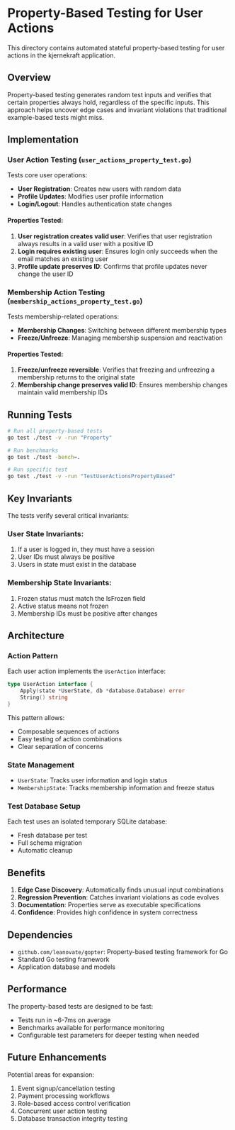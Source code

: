 # Property-Based Testing for User Actions

This directory contains automated stateful property-based testing for user actions in the kjernekraft application.

## Overview

Property-based testing generates random test inputs and verifies that certain properties always hold, regardless of the specific inputs. This approach helps uncover edge cases and invariant violations that traditional example-based tests might miss.

## Implementation

### User Action Testing (`user_actions_property_test.go`)

Tests core user operations:
- **User Registration**: Creates new users with random data
- **Profile Updates**: Modifies user profile information
- **Login/Logout**: Handles authentication state changes

#### Properties Tested:
1. **User registration creates valid user**: Verifies that user registration always results in a valid user with a positive ID
2. **Login requires existing user**: Ensures login only succeeds when the email matches an existing user
3. **Profile update preserves ID**: Confirms that profile updates never change the user ID

### Membership Action Testing (`membership_actions_property_test.go`)

Tests membership-related operations:
- **Membership Changes**: Switching between different membership types
- **Freeze/Unfreeze**: Managing membership suspension and reactivation

#### Properties Tested:
1. **Freeze/unfreeze reversible**: Verifies that freezing and unfreezing a membership returns to the original state
2. **Membership change preserves valid ID**: Ensures membership changes maintain valid membership IDs

## Running Tests

```bash
# Run all property-based tests
go test ./test -v -run "Property"

# Run benchmarks
go test ./test -bench=.

# Run specific test
go test ./test -v -run "TestUserActionsPropertyBased"
```

## Key Invariants

The tests verify several critical invariants:

### User State Invariants:
1. If a user is logged in, they must have a session
2. User IDs must always be positive
3. Users in state must exist in the database

### Membership State Invariants:
1. Frozen status must match the IsFrozen field
2. Active status means not frozen
3. Membership IDs must be positive after changes

## Architecture

### Action Pattern
Each user action implements the `UserAction` interface:
```go
type UserAction interface {
    Apply(state *UserState, db *database.Database) error
    String() string
}
```

This pattern allows:
- Composable sequences of actions
- Easy testing of action combinations
- Clear separation of concerns

### State Management
- `UserState`: Tracks user information and login status
- `MembershipState`: Tracks membership information and freeze status

### Test Database Setup
Each test uses an isolated temporary SQLite database:
- Fresh database per test
- Full schema migration
- Automatic cleanup

## Benefits

1. **Edge Case Discovery**: Automatically finds unusual input combinations
2. **Regression Prevention**: Catches invariant violations as code evolves
3. **Documentation**: Properties serve as executable specifications
4. **Confidence**: Provides high confidence in system correctness

## Dependencies

- `github.com/leanovate/gopter`: Property-based testing framework for Go
- Standard Go testing framework
- Application database and models

## Performance

The property-based tests are designed to be fast:
- Tests run in ~6-7ms on average
- Benchmarks available for performance monitoring
- Configurable test parameters for deeper testing when needed

## Future Enhancements

Potential areas for expansion:
1. Event signup/cancellation testing
2. Payment processing workflows
3. Role-based access control verification
4. Concurrent user action testing
5. Database transaction integrity testing